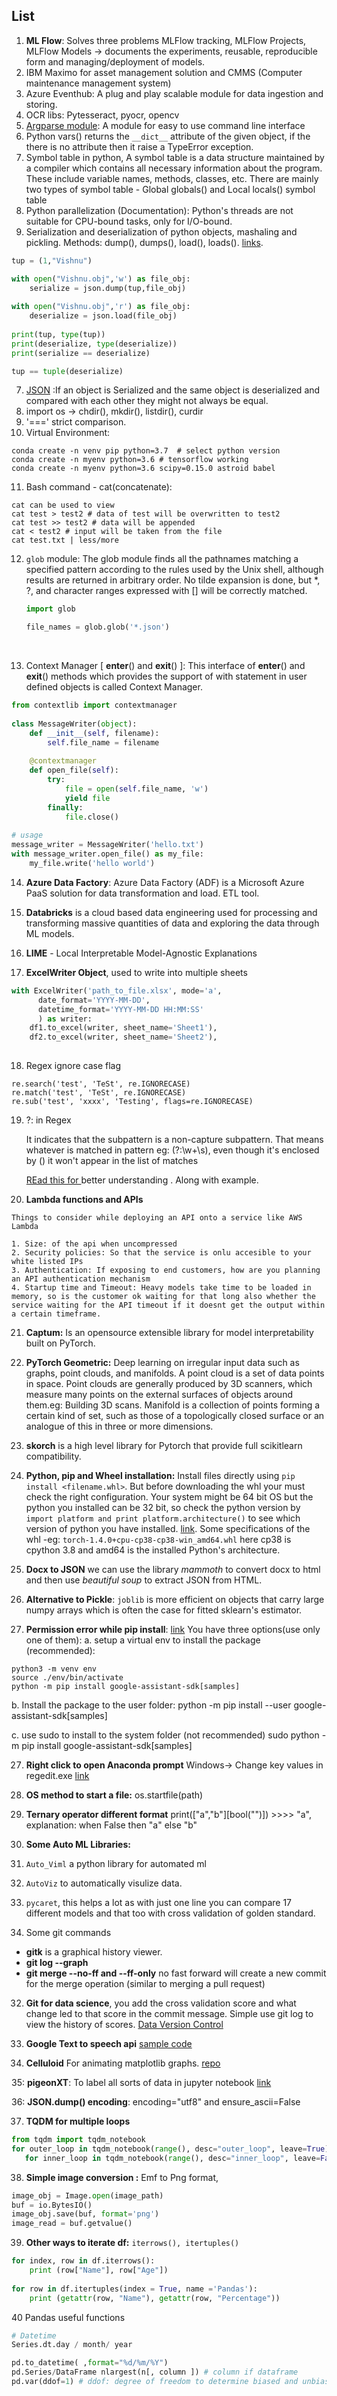 ## List

1. **ML Flow**: Solves three problems 
   MLFlow tracking, MLFlow Projects, MLFlow Models -> documents the experiments, reusable, reproducible form and managing/deployment of models.
2. IBM Maximo for asset management solution and CMMS (Computer maintenance management system)
3. Azure Eventhub: A plug and play scalable module for data ingestion and storing.
4. OCR libs: Pytesseract, pyocr, opencv
5. [Argparse module](https://docs.python.org/3/library/argparse.html): A module for easy to use command line interface
6. Python vars() returns the `__dict__` attribute of the given object, if the there is no attribute then it raise a TypeError exception.
7. Symbol table in python, A symbol table is a data structure maintained by a compiler which contains all necessary information about the program. These include variable names, methods, classes, etc. There are mainly two types of symbol table - Global globals() and Local locals() symbol table
5. Python parallelization (Documentation): Python's threads are not suitable for CPU-bound tasks, only for I/O-bound.
6. Serialization and deserialization of python objects, mashaling and pickling. Methods: dump(), dumps(), load(), loads(). [links](https://realpython.com/python-json/).
```python
tup = (1,"Vishnu")

with open("Vishnu.obj",'w') as file_obj:
    serialize = json.dump(tup,file_obj)
    
with open("Vishnu.obj",'r') as file_obj:
    deserialize = json.load(file_obj)
    
print(tup, type(tup))
print(deserialize, type(deserialize))
print(serialize == deserialize)

tup == tuple(deserialize)
```

7. [JSON](https://realpython.com/python-json/) :If an object is Serialized and the same object is deserialized and compared with each other they might not always be equal.
8. import os -> 
   chdir(), mkdir(), listdir(), curdir
9. '===' strict comparison.
10. Virtual Environment: 
```
conda create -n venv pip python=3.7  # select python version
conda create -n myenv python=3.6 # tensorflow working 
conda create -n myenv python=3.6 scipy=0.15.0 astroid babel
```

11. Bash command - cat(concatenate):
```
cat can be used to view
cat test > test2 # data of test will be overwritten to test2
cat test >> test2 # data will be appended
cat < test2 # input will be taken from the file
cat test.txt | less/more
```
12. `glob` module: The glob module finds all the pathnames matching a specified pattern according to the rules used by the Unix shell, although results are returned in arbitrary order. No tilde expansion is done, but *, ?, and character ranges expressed with [] will be correctly matched.

    ```python
    import glob

    file_names = glob.glob('*.json')
    ```

    ​

13. Context Manager [ __enter__() and __exit__() ]: This interface of __enter__() and __exit__() methods which provides the support of with statement in user defined objects is called Context Manager.
```python
from contextlib import contextmanager 
  
class MessageWriter(object): 
    def __init__(self, filename): 
        self.file_name = filename 
  
    @contextmanager
    def open_file(self): 
        try: 
            file = open(self.file_name, 'w') 
            yield file
        finally: 
            file.close() 
  
# usage 
message_writer = MessageWriter('hello.txt') 
with message_writer.open_file() as my_file: 
    my_file.write('hello world')
```

14. **Azure Data Factory**: Azure Data Factory (ADF) is a Microsoft Azure PaaS solution for data transformation and load. ETL tool.

15. **Databricks** is a cloud based data engineering used for processing and transforming massive quantities of data and exploring the data through ML models.

16. **LIME** - Local Interpretable Model-Agnostic Explanations

17. **ExcelWriter Object**, used to write into multiple sheets

```python
with ExcelWriter('path_to_file.xlsx', mode='a',
      date_format='YYYY-MM-DD',
      datetime_format='YYYY-MM-DD HH:MM:SS'
      ) as writer:
    df1.to_excel(writer, sheet_name='Sheet1'),
    df2.to_excel(writer, sheet_name='Sheet2'),
    
```

18. Regex ignore case flag
```
re.search('test', 'TeSt', re.IGNORECASE)
re.match('test', 'TeSt', re.IGNORECASE)
re.sub('test', 'xxxx', 'Testing', flags=re.IGNORECASE)
```
19. ?: in Regex

    It indicates that the subpattern is a non-capture subpattern. That means whatever is matched in pattern eg: (?:\w+\s), even though it's enclosed by () it won't appear in the list of matches

    [REad this for ](https://stackoverflow.com/questions/3512471/what-is-a-non-capturing-group-in-regular-expressions) better understanding . Along with example.

20. **Lambda functions and APIs**
```
Things to consider while deploying an API onto a service like AWS Lambda

1. Size: of the api when uncompressed
2. Security policies: So that the service is onlu accesible to your white listed IPs
3. Authentication: If exposing to end customers, how are you planning an API authentication mechanism
4. Startup time and Timeout: Heavy models take time to be loaded in memory, so is the customer ok waiting for that long also whether the service waiting for the API timeout if it doesnt get the output within a certain timeframe.
```

21. **Captum:** Is an opensource extensible library for model interpretability built on PyTorch.

22. **PyTorch Geometric:** Deep learning on irregular input data such as graphs, point clouds, and manifolds. A point cloud is a set of data points in space. Point clouds are generally produced by 3D scanners, which measure many points on the external surfaces of objects around them.eg: Building 3D scans. Manifold is a collection of points forming a certain kind of set, such as those of a topologically closed surface or an analogue of this in three or more dimensions.

22. **skorch** is a high level library for Pytorch that provide full scikitlearn compatibility.

23. **Python, pip and Wheel installation:** Install files directly using `pip install <filename.whl>`. But before downloading the whl your must check the right configuration. Your system might be 64 bit OS but the python you installed can be 32 bit, so check the python version by `import platform and print platform.architecture()` to see which version of python you have installed. [link](https://stackoverflow.com/questions/28568070/filename-whl-is-not-supported-wheel-on-this-platform). Some specifications of the whl -eg: `torch-1.4.0+cpu-cp38-cp38-win_amd64.whl` here cp38 is cpython 3.8 and amd64 is the installed Python's architecture.

24. **Docx to JSON** we can use the library *mammoth* to convert docx to html and then use *beautiful soup* to extract JSON from HTML.

25. **Alternative to Pickle**: `joblib` is more efficient on objects that carry large numpy arrays which is often the case for fitted sklearn's estimator.

26. **Permission error while pip install**: [link](https://github.com/googlesamples/assistant-sdk-python/issues/236#issuecomment-383039470)
You have three options(use only one of them):
   a. setup a virtual env to install the package (recommended):
```
python3 -m venv env
source ./env/bin/activate 
python -m pip install google-assistant-sdk[samples]
```
   b. Install the package to the user folder:
python -m pip install --user google-assistant-sdk[samples]

   c. use sudo to install to the system folder (not recommended)
sudo python -m pip install google-assistant-sdk[samples]

27. **Right click to open Anaconda prompt** Windows-> Change key values in regedit.exe [link](https://gist.github.com/jiewpeng/8ba446acf329b1801bf91db767d179ea)

28. **OS method to start a file:** os.startfile(path)

29. **Ternary operator different format** print(["a","b"][bool("")]) >>>> "a", explanation: when False then "a" else "b"

30. **Some Auto ML Libraries:** 
   1. `Auto_Viml` a python library for automated ml
   2. `AutoViz` to automatically visulize data.
   3. `pycaret`, this helps a lot as with just one line you can compare 17 different models and that too with cross validation of golden standard.
   
31. Some git commands
   - **gitk** is a graphical history viewer.
   - **git log --graph**
   - **git merge --no-ff and --ff-only** no fast forward will create a new commit for the merge operation (similar to merging a pull request)
   
32. **Git for data science**, you add the cross validation score and what change led to that score in the commit message. Simple use git log to view the history of scores. [Data Version Control](https://t.co/hI51xDzkOw?amp=1)

33. **Google Text to speech api** [sample code](https://github.com/p-s-vishnu/TextToSpeech)

34. **Celluloid** For animating matplotlib graphs. [repo](https://github.com/jwkvam/celluloid)

35: **pigeonXT**: To label all sorts of data in jupyter notebook [link](https://towardsdatascience.com/quickly-label-data-in-jupyter-lab-999e7e455e9e)

36: **JSON.dump() encoding**: encoding="utf8" and ensure_ascii=False

37. **TQDM for multiple loops**
```python
from tqdm import tqdm_notebook
for outer_loop in tqdm_notebook(range(), desc="outer_loop", leave=True):
   for inner_loop in tqdm_notebook(range(), desc="inner_loop", leave=False):
```

38. **Simple image conversion :** Emf to Png format, 
```python
image_obj = Image.open(image_path)
buf = io.BytesIO()
image_obj.save(buf, format='png')
image_read = buf.getvalue()
```

39. **Other ways to iterate df:**  `iterrows(), itertuples()` 
```python
for index, row in df.iterrows(): 
    print (row["Name"], row["Age"]) 
    
for row in df.itertuples(index = True, name ='Pandas'): 
    print (getattr(row, "Name"), getattr(row, "Percentage")) 
```

40 Pandas useful functions
```python
# Datetime
Series.dt.day / month/ year

pd.to_datetime( ,format="%d/%m/%Y")
pd.Series/DataFrame nlargest(n[, column ]) # column if dataframe
pd.var(ddof=1) # ddof: degree of freedom to determine biased and unbiased variance, unbiased=N-1 and biased=N
```
